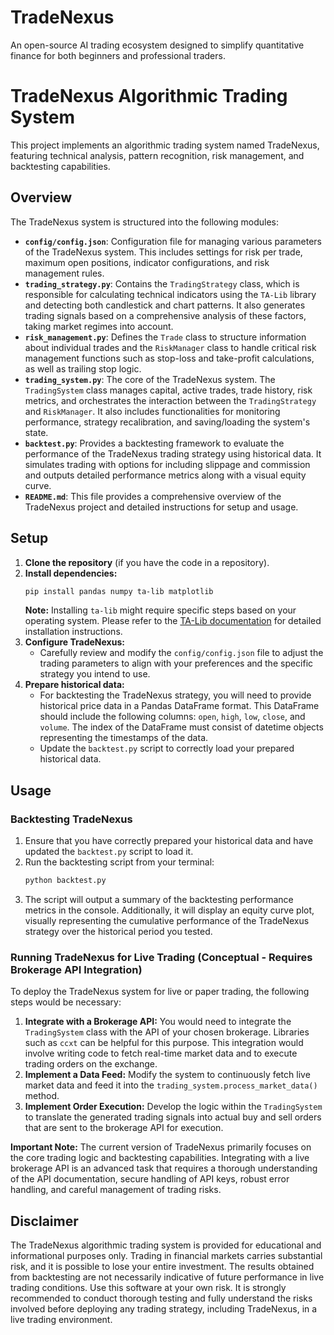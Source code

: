 # TradeNexus
An open-source AI trading ecosystem designed to simplify quantitative finance for both beginners and professional traders.
# TradeNexus Algorithmic Trading System

This project implements an algorithmic trading system named TradeNexus, featuring technical analysis, pattern recognition, risk management, and backtesting capabilities.

## Overview

The TradeNexus system is structured into the following modules:

* **`config/config.json`**: Configuration file for managing various parameters of the TradeNexus system. This includes settings for risk per trade, maximum open positions, indicator configurations, and risk management rules.
* **`trading_strategy.py`**: Contains the `TradingStrategy` class, which is responsible for calculating technical indicators using the `TA-Lib` library and detecting both candlestick and chart patterns. It also generates trading signals based on a comprehensive analysis of these factors, taking market regimes into account.
* **`risk_management.py`**: Defines the `Trade` class to structure information about individual trades and the `RiskManager` class to handle critical risk management functions such as stop-loss and take-profit calculations, as well as trailing stop logic.
* **`trading_system.py`**: The core of the TradeNexus system. The `TradingSystem` class manages capital, active trades, trade history, risk metrics, and orchestrates the interaction between the `TradingStrategy` and `RiskManager`. It also includes functionalities for monitoring performance, strategy recalibration, and saving/loading the system's state.
* **`backtest.py`**: Provides a backtesting framework to evaluate the performance of the TradeNexus trading strategy using historical data. It simulates trading with options for including slippage and commission and outputs detailed performance metrics along with a visual equity curve.
* **`README.md`**: This file provides a comprehensive overview of the TradeNexus project and detailed instructions for setup and usage.

## Setup

1.  **Clone the repository** (if you have the code in a repository).
2.  **Install dependencies:**
    ```bash
    pip install pandas numpy ta-lib matplotlib
    ```
    **Note:** Installing `ta-lib` might require specific steps based on your operating system. Please refer to the [TA-Lib documentation](https://mrjbq7.github.io/ta-lib/) for detailed installation instructions.
3.  **Configure TradeNexus:**
    * Carefully review and modify the `config/config.json` file to adjust the trading parameters to align with your preferences and the specific strategy you intend to use.
4.  **Prepare historical data:**
    * For backtesting the TradeNexus strategy, you will need to provide historical price data in a Pandas DataFrame format. This DataFrame should include the following columns: `open`, `high`, `low`, `close`, and `volume`. The index of the DataFrame must consist of datetime objects representing the timestamps of the data.
    * Update the `backtest.py` script to correctly load your prepared historical data.

## Usage

### Backtesting TradeNexus

1.  Ensure that you have correctly prepared your historical data and have updated the `backtest.py` script to load it.
2.  Run the backtesting script from your terminal:
    ```bash
    python backtest.py
    ```
3.  The script will output a summary of the backtesting performance metrics in the console. Additionally, it will display an equity curve plot, visually representing the cumulative performance of the TradeNexus strategy over the historical period you tested.

### Running TradeNexus for Live Trading (Conceptual - Requires Brokerage API Integration)

To deploy the TradeNexus system for live or paper trading, the following steps would be necessary:

1.  **Integrate with a Brokerage API:** You would need to integrate the `TradingSystem` class with the API of your chosen brokerage. Libraries such as `ccxt` can be helpful for this purpose. This integration would involve writing code to fetch real-time market data and to execute trading orders on the exchange.
2.  **Implement a Data Feed:** Modify the system to continuously fetch live market data and feed it into the `trading_system.process_market_data()` method.
3.  **Implement Order Execution:** Develop the logic within the `TradingSystem` to translate the generated trading signals into actual buy and sell orders that are sent to the brokerage API for execution.

**Important Note:** The current version of TradeNexus primarily focuses on the core trading logic and backtesting capabilities. Integrating with a live brokerage API is an advanced task that requires a thorough understanding of the API documentation, secure handling of API keys, robust error handling, and careful management of trading risks.

## Disclaimer

The TradeNexus algorithmic trading system is provided for educational and informational purposes only. Trading in financial markets carries substantial risk, and it is possible to lose your entire investment. The results obtained from backtesting are not necessarily indicative of future performance in live trading conditions. Use this software at your own risk. It is strongly recommended to conduct thorough testing and fully understand the risks involved before deploying any trading strategy, including TradeNexus, in a live trading environment.
